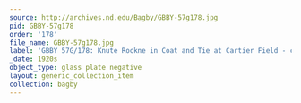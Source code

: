 ```yaml
---
source: http://archives.nd.edu/Bagby/GBBY-57g178.jpg
pid: GBBY-57g178
order: '178'
file_name: GBBY-57g178.jpg
label: 'GBBY 57G/178: Knute Rockne in Coat and Tie at Cartier Field - c1920s'
_date: 1920s
object_type: glass plate negative
layout: generic_collection_item
collection: bagby
---
```

